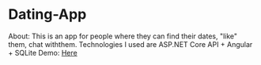 # Dating-App
About: This is an app for people where they can find their dates, "like" them, chat withthem. Technologies I used are ASP.NET Core API + Angular + SQLite
Demo: <a href="https://www.youtube.com/watch?v=bSY8O5Un6sI">Here</a>

